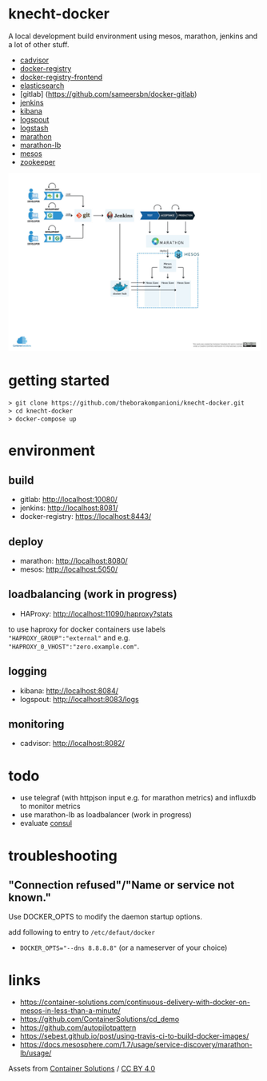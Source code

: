 knecht-docker
=====

A local development build environment using mesos, marathon, jenkins and a lot of other stuff.

- [cadvisor](https://github.com/google/cadvisor)
- [docker-registry](https://docs.docker.com/registry/)
- [docker-registry-frontend](https://github.com/kwk/docker-registry-frontend)
- [elasticsearch](https://www.elastic.co/products/elasticsearch)
- [gitlab] (https://github.com/sameersbn/docker-gitlab)
- [jenkins](https://jenkins.io/)
- [kibana](https://www.elastic.co/products/kibana)
- [logspout](https://github.com/gliderlabs/logspout)
- [logstash](https://www.elastic.co/products/logstash)
- [marathon](https://mesosphere.github.io/marathon/)
- [marathon-lb](https://github.com/mesosphere/marathon-lb/)
- [mesos](https://mesos.apache.org/)
- [zookeeper](https://zookeeper.apache.org/)


![logo](https://raw.githubusercontent.com/theborakompanioni/knecht-docker/master/assets/diagram.jpg)

# getting started
```
> git clone https://github.com/theborakompanioni/knecht-docker.git
> cd knecht-docker
> docker-compose up
```

# environment

## build
- gitlab: [http://localhost:10080/](http://localhost:10080/)
- jenkins: [http://localhost:8081/](http://localhost:8081/)
- docker-registry: [https://localhost:8443/](https://localhost:8443/)

## deploy
- marathon: [http://localhost:8080/](http://localhost:8080/)
- mesos: [http://localhost:5050/](http://localhost:5050/)

## loadbalancing (work in progress)
- HAProxy: [http://localhost:11090/haproxy?stats](http://localhost:11090/haproxy?stats)

to use haproxy for docker containers use labels `"HAPROXY_GROUP":"external"` and e.g. `"HAPROXY_0_VHOST":"zero.example.com"`.

## logging
- kibana: [http://localhost:8084/](http://localhost:8084/)
- logspout: [http://localhost:8083/logs](http://localhost:8083/logs)

## monitoring
- cadvisor: [http://localhost:8082/](http://localhost:8082/)


# todo
- use telegraf (with httpjson input e.g. for marathon metrics) and influxdb to monitor metrics
- use marathon-lb as loadbalancer (work in progress)
- evaluate [consul](https://consul.io)

# troubleshooting
## "Connection refused"/"Name or service not known."
Use DOCKER_OPTS to modify the daemon startup options.

add following to entry to `/etc/defaut/docker`
- `DOCKER_OPTS="--dns 8.8.8.8"` (or a nameserver of your choice)

# links
- https://container-solutions.com/continuous-delivery-with-docker-on-mesos-in-less-than-a-minute/
- https://github.com/ContainerSolutions/cd_demo
- https://github.com/autopilotpattern
- https://sebest.github.io/post/using-travis-ci-to-build-docker-images/
- https://docs.mesosphere.com/1.7/usage/service-discovery/marathon-lb/usage/

Assets from [Container Solutions](https://github.com/ContainerSolutions) / [CC BY 4.0](https://creativecommons.org/licenses/by/4.0/)
